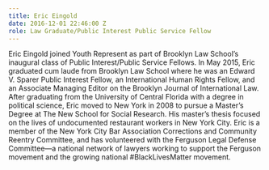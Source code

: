 ```yaml
---
title: Eric Eingold
date: 2016-12-01 22:46:00 Z
role: Law Graduate/Public Interest Public Service Fellow
---
```


Eric Eingold joined Youth Represent as part of Brooklyn Law School’s inaugural class of Public Interest/Public Service Fellows. In May 2015, Eric graduated cum laude from Brooklyn Law School where he was an Edward V. Sparer Public Interest Fellow, an International Human Rights Fellow, and an Associate Managing Editor on the Brooklyn Journal of International Law. After graduating from the University of Central Florida with a degree in political science, Eric moved to New York in 2008 to pursue a Master’s Degree at The New School for Social Research. His master’s thesis focused on the lives of undocumented restaurant workers in New York City. Eric is a member of the New York City Bar Association Corrections and Community Reentry Committee, and has volunteered with the Ferguson Legal Defense Committee—a national network of lawyers working to support the Ferguson movement and the growing national #BlackLivesMatter movement.
